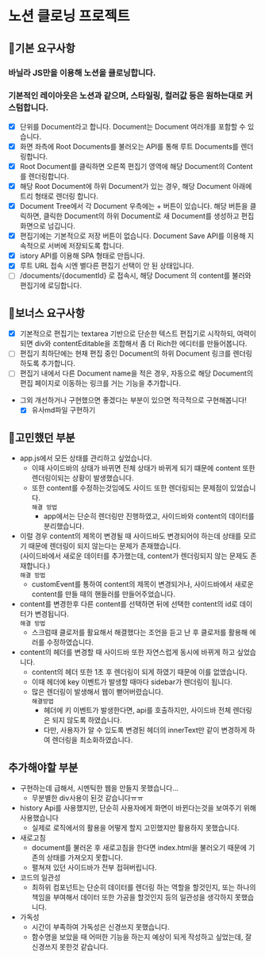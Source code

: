 # 노션 클로닝 프로젝트

## 📖기본 요구사항

### 바닐라 JS만을 이용해 노션을 클로닝합니다.

### 기본적인 레이아웃은 노션과 같으며, 스타일링, 컬러값 등은 원하는대로 커스텀합니다.

- [x] 단위를 Document라고 합니다. Document는 Document 여러개를 포함할 수 있습니다.
- [x] 화면 좌측에 Root Documents를 불러오는 API를 통해 루트 Documents를 렌더링합니다.
- [x] Root Document를 클릭하면 오른쪽 편집기 영역에 해당 Document의 Content를 렌더링합니다.
- [x] 해당 Root Document에 하위 Document가 있는 경우, 해당 Document 아래에 트리 형태로 렌더링 합니다.
- [x] Document Tree에서 각 Document 우측에는 + 버튼이 있습니다. 해당 버튼을 클릭하면, 클릭한 Document의 하위 Document로 새 Document를 생성하고 편집화면으로 넘깁니다.
- [x] 편집기에는 기본적으로 저장 버튼이 없습니다. Document Save API를 이용해 지속적으로 서버에 저장되도록 합니다.
- [x] istory API를 이용해 SPA 형태로 만듭니다.
- [x] 루트 URL 접속 시엔 별다른 편집기 선택이 안 된 상태입니다.
- [ ] /documents/{documentId} 로 접속시, 해당 Document 의 content를 불러와 편집기에 로딩합니다.

## 📖보너스 요구사항

- [x] 기본적으로 편집기는 textarea 기반으로 단순한 텍스트 편집기로 시작하되, 여력이 되면 div와 contentEditable을 조합해서 좀 더 Rich한 에디터를 만들어봅니다.
- [ ] 편집기 최하단에는 현재 편집 중인 Document의 하위 Document 링크를 렌더링하도록 추가합니다.
- [ ] 편집기 내에서 다른 Document name을 적은 경우, 자동으로 해당 Document의 편집 페이지로 이동하는 링크를 거는 기능을 추가합니다.
- 그외 개선하거나 구현했으면 좋겠다는 부분이 있으면 적극적으로 구현해봅니다!
  - [x] 유사md파일 구현하기

## 📖고민했던 부분

- app.js에서 모든 상태를 관리하고 싶었습니다.
  - 이때 사이드바의 상태가 바뀌면 전체 상태가 바뀌게 되기 떄문에 content 또한 렌더링이되는 상황이 발생했습니다.
  - 또한 content를 수정하는것임에도 사이드 또한 렌더링되는 문제점이 있었습니다.
    <br>
    `해결 방법`
    - app에서는 단순히 렌더링만 진행하였고, 사이드바와 content의 데이터를 분리했습니다.
- 이럴 경우 content의 제목이 변경될 때 사이드바도 변경되어야 하는데 상태를 모르기 때문에 렌더링이 되지 않는다는 문제가 존재했습니다.
  <br>(사이드바에서 새로운 데이터를 추가했는데, content가 렌더링되지 않는 문제도 존재합니다.)
  <br>
  `해결 방법`
  - customEvent를 통하여 content의 제목이 변경되거나, 사이드바에서 새로운 content를 만들 때의 핸들러를 만들어주었습니다.
- content를 변경한후 다른 content를 선택하면 뒤에 선택한 content의 id로 데이터가 변경됩니다.
  <br>
  `해결 방법`
  - 스크럼때 클로저를 활요해서 해결했다는 조언을 듣고 난 후 클로저를 활용해 에러를 수정하였습니다.
- content의 헤더를 변경할 때 사이드바 또한 자연스럽게 동시에 바뀌게 하고 싶었습니다.
  - content의 헤더 또한 1초 후 렌더링이 되게 하였기 때문에 이를 없앴습니다.
  - 이때 헤더에 key 이벤트가 발생할 때마다 sidebar가 렌더링이 됩니다.
  - 많은 렌더링이 발생해서 웹이 뻗어버렸습니다.
    <br>
    `해결방법`
    - 헤더에 키 이벤트가 발생한다면, api를 호출하지만, 사이드바 전체 렌더링은 되지 않도록 하였습니다.
    - 다만, 사용자가 알 수 있도록 변경된 헤더의 innerText만 같이 변경하게 하여 렌더링을 최소화하였습니다.

## 추가해야할 부분

- 구현하는데 급해서, 시멘틱한 웹을 만들지 못했습니다...
  - 무분별한 div사용이 된것 같습니다ㅠㅠ
- history Api를 사용했지만, 단순히 사용자에게 화면이 바뀐다는것을 보여주기 위해 사용했습니다
  - 실제로 로직에서의 활용을 어떻게 할지 고민했지만 활용하지 못했습니다.
- 새로고침
  - document를 불러온 후 새로고침을 한다면 index.html을 불러오기 때문에 기존의 상태를 가져오지 못합니다.
  - 펼쳐져 있던 사이드바가 전부 접혀버립니다.
- 코드의 일관성
  - 최하위 컴포넌트는 단순히 데이터를 렌더링 하는 역할을 할것인지, 또는 하나의 책임을 부여해서 데이터 또한 가공을 할것인지 등의 일관성을 생각하지 못했습니다.
- 가독성
  - 시간이 부족하여 가독성은 신경쓰지 못했습니다.
  - 함수명을 보았을 때 어떠한 기능을 하는지 예상이 되게 작성하고 싶었는데, 잘 신경쓰지 못한것 같습니다.
